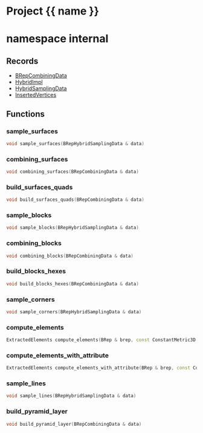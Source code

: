 <script setup>
import {useRoute} from 'vitepress'
const {path} = useRoute()
const tokens = path.split('/')
const words = tokens[2].split('-');
for (let i = 0; i < words.length; i++) {
    words[i] = words[i].charAt(0).toUpperCase() + words[i].slice(1);
    words[i] = words[i].replace('geode', 'Geode')
}
const name = words.join('-');
</script>
# Project {{ name }}

# namespace internal



## Records

* [BRepCombiningData](BRepCombiningData.md)
* [HybridImpl](HybridImpl.md)
* [HybridSamplingData](HybridSamplingData.md)
* [InsertedVertices](InsertedVertices.md)


## Functions

### sample_surfaces

```cpp
void sample_surfaces(BRepHybridSamplingData & data)
```


### combining_surfaces

```cpp
void combining_surfaces(BRepCombiningData & data)
```


### build_surfaces_quads

```cpp
void build_surfaces_quads(BRepCombiningData & data)
```


### sample_blocks

```cpp
void sample_blocks(BRepHybridSamplingData & data)
```


### combining_blocks

```cpp
void combining_blocks(BRepCombiningData & data)
```


### build_blocks_hexes

```cpp
void build_blocks_hexes(BRepCombiningData & data)
```


### sample_corners

```cpp
void sample_corners(BRepHybridSamplingData & data)
```


### compute_elements

```cpp
ExtractedElements compute_elements(BRep & brep, const ConstantMetric3D & metric)
```


### compute_elements_with_attribute

```cpp
ExtractedElements compute_elements_with_attribute(BRep & brep, const ConstantMetric3D & metric, basic_string_view attribute_name)
```


### sample_lines

```cpp
void sample_lines(BRepHybridSamplingData & data)
```


### build_pyramid_layer

```cpp
void build_pyramid_layer(BRepCombiningData & data)
```




